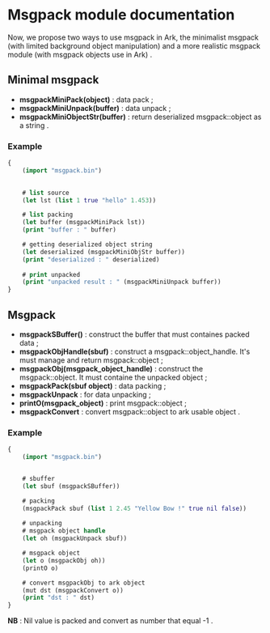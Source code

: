 # Msgpack module documentation


Now, we propose two ways to use msgpack in Ark, the minimalist msgpack (with limited background object manipulation) and a more realistic msgpack module (with msgpack objects use in Ark) .


## **Minimal msgpack** 


+ **msgpackMiniPack(object)** : data pack ;
+ **msgpackMiniUnpack(buffer)** : data unpack ;
+ **msgpackMiniObjectStr(buffer)** : return deserialized msgpack::object as a string .


### Example

``` clojure
{
	(import "msgpack.bin")

	
	# list source
	(let lst (list 1 true "hello" 1.453))

	# list packing
	(let buffer (msgpackMiniPack lst))
	(print "buffer : " buffer)

	# getting deserialized object string
	(let deserialized (msgpackMiniObjStr buffer))
	(print "deserialized : " deserialized)
	
	# print unpacked 
	(print "unpacked result : " (msgpackMiniUnpack buffer))
}
```


## **Msgpack**


+ **msgpackSBuffer()** : construct the buffer that must containes packed data ;
+ **msgpackObjHandle(sbuf)** : construct a msgpack::object_handle. It's must manage and return msgpack::object ;
+ **msgpackObj(msgpack_object_handle)** : construct the msgpack::object. It must containe the unpacked object ;
+ **msgpackPack(sbuf object)** : data packing ;
+ **msgpackUnpack** : for data unpacking ;
+ **printO(msgpack_object)** : print msgpack::object ;
+ **msgpackConvert** : convert msgpack::object to ark usable object .



### Example

``` clojure
{
	(import "msgpack.bin")


	# sbuffer
	(let sbuf (msgpackSBuffer))

	# packing
	(msgpackPack sbuf (list 1 2.45 "Yellow Bow !" true nil false))
	
	# unpacking
	# msgpack object handle
	(let oh (msgpackUnpack sbuf))

	# msgpack object
	(let o (msgpackObj oh))
	(printO o)

	# convert msgpackObj to ark object
	(mut dst (msgpackConvert o))
	(print "dst : " dst)
}
```


**NB** : Nil value is packed and convert as number that equal -1 .